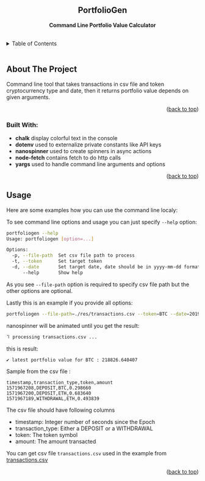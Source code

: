 <a name="readme-top"></a>
<br />
<div align="center">

  <h2 align="center"><b>PortfolioGen</b></h2>

  <p align="center">
    <b>Command Line Portfolio Value Calculator</b>
  </p>
</div>
<br />

<details>
  <summary>Table of Contents</summary>
  <ol>
    <li>
      <a href="#about-the-project">About The Project</a>
      <ul>
        <li><a href="#built-with">Built With</a></li>
      </ul>
    </li>
    <li><a href="#usage">Usage</a></li>
  </ol>
</details><br/>
   
## About The Project

Command line tool that takes transactions in csv file and token cryptocurrency type and date, then it returns portfolio value depends on given arguments. 

<p align="right">(<a href="#readme-top">back to top</a>)</p>

### Built With:

* <b>chalk</b> display colorful text in the console 
* <b>dotenv</b> used to externalize private constants like API keys
* <b>nanospinner</b> used to create spinners in async actions
* <b>node-fetch</b> contains fetch to do http calls
* <b>yargs</b> used to handle command line arguments and options

<p align="right">(<a href="#readme-top">back to top</a>)</p>

## Usage

Here are some examples how you can use the command line localy:

To see command line options and usage you can just specify `--help` option:
```sh
portfoliogen --help
Usage: portfoliogen [option=...]

Options:
  -p, --file-path  Set csv file path to process                                           [required]
  -t, --token      Set target token                                   [choices: "BTC", "ETH", "XRP"]
  -d, --date       Set target date, date should be in yyyy-mm-dd format
      --help       Show help 
```

As you see `--file-path` option is required to specify csv file path but the other options are optional.

Lastly this is an example if you provide all options:
```sh
portfoliogen --file-path=./res/transactions.csv --token=BTC --date=2019-10-25
```

nanospinner will be animated until you get the result:
```sh
⠹ processing transactions.csv ...   
```

this is result:
```sh
✔ latest portfolio value for BTC : 218826.640407
```

Sample from the csv file :
```csv
timestamp,transaction_type,token,amount
1571967208,DEPOSIT,BTC,0.298660
1571967200,DEPOSIT,ETH,0.683640
1571967189,WITHDRAWAL,ETH,0.493839
```

The csv file should have following columns
 - timestamp: Integer number of seconds since the Epoch
 - transaction_type: Either a DEPOSIT or a WITHDRAWAL
 - token: The token symbol
 - amount: The amount transacted

You can get csv file `transactions.csv` used in the example from [transactions.csv](https://drive.google.com/file/d/1BjqrYKn4t0k2oq-IWMwC0awZZSsv2HCv/view)

<p align="right">(<a href="#readme-top">back to top</a>)</p>
